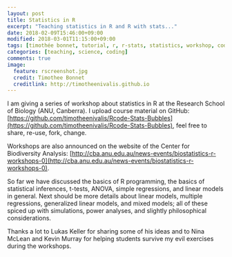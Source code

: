 ```yaml
---
layout: post
title: Statistics in R
excerpt: "Teaching statistics in R and R with stats..."
date: 2018-02-09T15:46:00+09:00
modified: 2018-03-01T11:15:00+09:00
tags: [timothée bonnet, tutorial, r, r-stats, statistics, workshop, coding]
categories: [teaching, science, coding]
comments: true
image:
  feature: rscreenshot.jpg
  credit: Timothee Bonnet
  creditlink: http://timotheenivalis.github.io
---
```


I am giving a series of workshop about statistics in R at the Research School of Biology (ANU, Canberra).
I upload course material on GitHub: [https://github.com/timotheenivalis/Rcode-Stats-Bubbles](https://github.com/timotheenivalis/Rcode-Stats-Bubbles), feel free to share, re-use, fork, change.

Workshops are also announced on the website of the Center for Biodiversity Analysis: [http://cba.anu.edu.au/news-events/biostatistics-r-workshops-0](http://cba.anu.edu.au/news-events/biostatistics-r-workshops-0).

So far we have discussed the basics of R programming, the basics of statistical inferences, t-tests, ANOVA, simple regressions, and linear models in general.
Next should be more details about linear models, multiple regressions, generalized linear models, and mixed models; all of these spiced up with simulations, power analyses, and slightly philosophical considerations.

Thanks a lot to Lukas Keller for sharing some of his ideas and to Nina McLean and Kevin Murray for helping students survive my evil exercises during the workshops.
